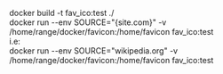 docker build -t fav_ico:test ./  
docker run --env SOURCE="{site.com}" -v /home/range/docker/favicon:/home/favicon fav_ico:test  
i.e:  
docker run --env SOURCE="wikipedia.org" -v /home/range/docker/favicon:/home/favicon fav_ico:test  
